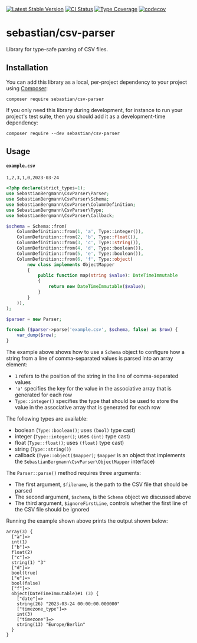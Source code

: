 [![Latest Stable Version](https://poser.pugx.org/sebastian/csv-parser/v/stable.png)](https://packagist.org/packages/sebastian/csv-parser)
[![CI Status](https://github.com/sebastianbergmann/csv-parser/workflows/CI/badge.svg)](https://github.com/sebastianbergmann/csv-parser/actions)
[![Type Coverage](https://shepherd.dev/github/sebastianbergmann/csv-parser/coverage.svg)](https://shepherd.dev/github/sebastianbergmann/csv-parser)
[![codecov](https://codecov.io/gh/sebastianbergmann/csv-parser/branch/main/graph/badge.svg)](https://codecov.io/gh/sebastianbergmann/csv-parser)

# sebastian/csv-parser

Library for type-safe parsing of CSV files.

## Installation

You can add this library as a local, per-project dependency to your project using [Composer](https://getcomposer.org/):

```
composer require sebastian/csv-parser
```

If you only need this library during development, for instance to run your project's test suite, then you should add it as a development-time dependency:

```
composer require --dev sebastian/csv-parser
```

## Usage

#### `example.csv`

```csv
1,2,3,1,0,2023-03-24
```

```php
<?php declare(strict_types=1);
use SebastianBergmann\CsvParser\Parser;
use SebastianBergmann\CsvParser\Schema;
use SebastianBergmann\CsvParser\ColumnDefinition;
use SebastianBergmann\CsvParser\Type;
use SebastianBergmann\CsvParser\Callback;

$schema = Schema::from(
    ColumnDefinition::from(1, 'a', Type::integer()),
    ColumnDefinition::from(2, 'b', Type::float()),
    ColumnDefinition::from(3, 'c', Type::string()),
    ColumnDefinition::from(4, 'd', Type::boolean()),
    ColumnDefinition::from(5, 'e', Type::boolean()),
    ColumnDefinition::from(6, 'f', Type::object(
        new class implements ObjectMapper
        {
            public function map(string $value): DateTimeImmutable
            {
                return new DateTimeImmutable($value);
            }
        }
    )),
);

$parser = new Parser;

foreach ($parser->parse('example.csv', $schema, false) as $row) {
    var_dump($row);
}
```

The example above shows how to use a `Schema` object to configure how a string from a line of comma-separated values is parsed into an array element:

* `1` refers to the position of the string in the line of comma-separated values
* `'a'` specifies the key for the value in the associative array that is generated for each row
* `Type::integer()` specifies the type that should be used to store the value in the associative array that is generated for each row

The following types are available:

* boolean (`Type::boolean()`; uses `(bool)` type cast)
* integer (`Type::integer()`; uses `(int)` type cast)
* float (`Type::float()`; uses `(float)` type cast)
* string (`Type::string()`)
* callback (`Type::object($mapper)`; `$mapper` is an object that implements the `SebastianBergmann\CsvParser\ObjectMapper` interface)

The `Parser::parse()` method requires three arguments:

* The first argument, `$filename`, is the path to the CSV file that should be parsed
* The second argument, `$schema`, is the `Schema` object we discussed above
* The third argument, `$ignoreFirstLine`, controls whether the first line of the CSV file should be ignored

Running the example shown above prints the output shown below:

```
array(3) {
  ["a"]=>
  int(1)
  ["b"]=>
  float(2)
  ["c"]=>
  string(1) "3"
  ["d"]=>
  bool(true)
  ["e"]=>
  bool(false)
  ["f"]=>
  object(DateTimeImmutable)#1 (3) {
    ["date"]=>
    string(26) "2023-03-24 00:00:00.000000"
    ["timezone_type"]=>
    int(3)
    ["timezone"]=>
    string(13) "Europe/Berlin"
  }
}
```
